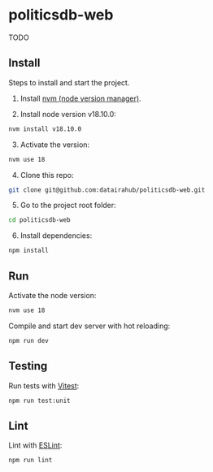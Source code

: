 # politicsdb-web

TODO

## Install

Steps to install and start the project.

1. Install [nvm (node version manager)](https://github.com/nvm-sh/nvm).

2. Install node version v18.10.0:

```sh
nvm install v18.10.0
```

3. Activate the version:

```sh
nvm use 18
```

4. Clone this repo:

```sh
git clone git@github.com:datairahub/politicsdb-web.git
```

5. Go to the project root folder:

```sh
cd politicsdb-web
```

6. Install dependencies:

```sh
npm install
```

## Run

Activate the node version:

```sh
nvm use 18
```

Compile and start dev server with hot reloading:

```sh
npm run dev
```

## Testing 

Run tests with [Vitest](https://vitest.dev/):

```sh
npm run test:unit
```

## Lint

Lint with [ESLint](https://eslint.org/):

```sh
npm run lint
```
